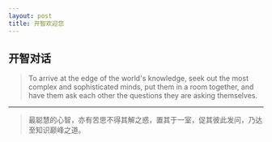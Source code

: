 ```yaml
---
layout: post
title: 开智欢迎您
---
```


## 开智对话

>To arrive at the edge of the world's knowledge, seek out the most complex and sophisticated minds, put them in a room together, and have them ask each other the questions they are asking themselves.


*********


>最聪慧的心智，亦有苦思不得其解之惑，置其于一室，促其彼此发问，乃达至知识巅峰之道。
